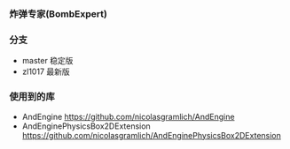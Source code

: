 ### 炸弹专家(BombExpert)

### 分支
* master 稳定版
* zl1017 最新版

### 使用到的库
* AndEngine https://github.com/nicolasgramlich/AndEngine
* AndEnginePhysicsBox2DExtension https://github.com/nicolasgramlich/AndEnginePhysicsBox2DExtension
